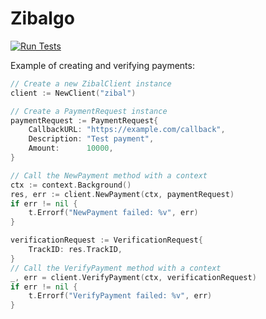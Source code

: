 # Zibalgo

[![Run Tests](https://github.com/blackestwhite/zibalgo/actions/workflows/tests.yml/badge.svg)](https://github.com/blackestwhite/zibalgo/actions/workflows/tests.yml)

Example of creating and verifying payments:

```go
// Create a new ZibalClient instance
client := NewClient("zibal")

// Create a PaymentRequest instance
paymentRequest := PaymentRequest{
    CallbackURL: "https://example.com/callback",
    Description: "Test payment",
    Amount:      10000,
}

// Call the NewPayment method with a context
ctx := context.Background()
res, err := client.NewPayment(ctx, paymentRequest)
if err != nil {
    t.Errorf("NewPayment failed: %v", err)
}

verificationRequest := VerificationRequest{
    TrackID: res.TrackID,
}
// Call the VerifyPayment method with a context
_, err = client.VerifyPayment(ctx, verificationRequest)
if err != nil {
    t.Errorf("VerifyPayment failed: %v", err)
}
```